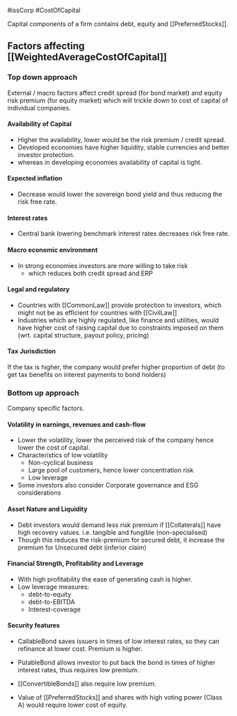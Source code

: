 #issCorp #CostOfCapital

Capital components of a firm contains debt, equity and [[PreferredStocks]]. 

## Factors affecting [[WeightedAverageCostOfCapital]]
### Top down approach 
External / macro factors affect credit spread (for bond market) and equity risk premium (for equity market) which will trickle down to cost of capital of individual companies. 

#### Availability of Capital 
- Higher the availability, lower would be the risk premium / credit spread. 
- Developed economies have higher liquidity, stable currencies and better investor protection. 
- whereas in developing economies availability of capital is tight. 

#### Expected inflation 
- Decrease would lower the sovereign bond yield and thus reducing the risk free rate. 
#### Interest rates 
- Central bank lowering benchmark interest rates decreases risk free rate. 
#### Macro economic environment 
- In strong economies investors are more willing to take risk 
	- which reduces both credit spread and ERP 

#### Legal and regulatory 
- Countries with [[CommonLaw]] provide protection to investors, which might not be as efficient for countries with [[CivilLaw]]
- Industries which are highly regulated, like finance and utilities, would have higher cost of raising capital due to constraints imposed on them (wrt. capital structure, payout policy, pricing)

#### Tax Jurisdiction 
If the tax is higher, the company would prefer higher proportion of debt (to get tax benefits on interest payments to bond holders)

### Bottom up approach 
Company specific factors. 

#### Volatility in earnings, revenues and cash-flow 
- Lower the volatility, lower the perceived risk of the company hence lower the cost of capital. 
- Characteristics of low volatility 
	- Non-cyclical business 
	- Large pool of customers, hence lower concentration risk 
	- Low leverage 
- Some investors also consider Corporate governance and ESG considerations 

#### Asset Nature and Liquidity 
- Debt investors would demand less risk premium if [[Collaterals]] have high recovery values. i.e. tangible and fungible (non-specialised)
- Though this reduces the risk-premium for secured debt, it increase the premium for Unsecured debt (inferior claim)

#### Financial Strength, Profitability and Leverage 
- With high profitability the ease of generating cash is higher. 
- Low leverage measures: 
	- debt-to-equity 
	- debt-to-EBITDA 
	- Interest-coverage

#### Security features 
- CallableBond saves issuers in times of low interest rates, so they can refinance at lower cost. Premium is higher. 
- PutableBond allows investor to put back the bond in times of higher interest rates, thus requires low premium. 
- [[ConvertibleBonds]] also require low premium. 

- Value of [[PreferredStocks]] and shares with high voting power (Class A) would require lower cost of equity. 


